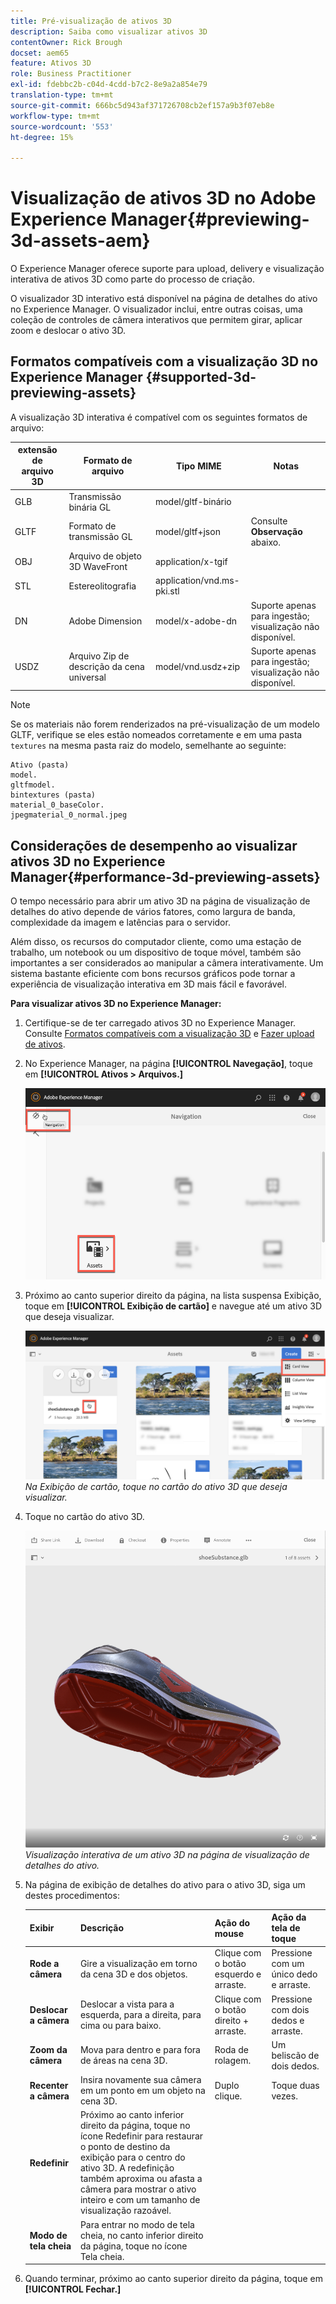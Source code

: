 ```yaml
---
title: Pré-visualização de ativos 3D
description: Saiba como visualizar ativos 3D
contentOwner: Rick Brough
docset: aem65
feature: Ativos 3D
role: Business Practitioner
exl-id: fdebbc2b-c04d-4cdd-b7c2-8e9a2a854e79
translation-type: tm+mt
source-git-commit: 666bc5d943af371726708cb2ef157a9b3f07eb8e
workflow-type: tm+mt
source-wordcount: '553'
ht-degree: 15%

---
```


# Visualização de ativos 3D no Adobe Experience Manager{#previewing-3d-assets-aem}

O Experience Manager oferece suporte para upload, delivery e visualização interativa de ativos 3D como parte do processo de criação.

O visualizador 3D interativo está disponível na página de detalhes do ativo no Experience Manager. O visualizador inclui, entre outras coisas, uma coleção de controles de câmera interativos que permitem girar, aplicar zoom e deslocar o ativo 3D.

<!-- See also [Working with 3D assets in Dynamic Media](/help/assets/assets-3d.md). -->

## Formatos compatíveis com a visualização 3D no Experience Manager {#supported-3d-previewing-assets}

A visualização 3D interativa é compatível com os seguintes formatos de arquivo:

| extensão de arquivo 3D | Formato de arquivo | Tipo MIME | Notas |
|---|---|---|---|
| GLB | Transmissão binária GL | model/gltf-binário |  |
| GLTF | Formato de transmissão GL | model/gltf+json | Consulte **Observação** abaixo. |
| OBJ | Arquivo de objeto 3D WaveFront | application/x-tgif |  |
| STL | Estereolitografia | application/vnd.ms-pki.stl |  |
| DN | Adobe Dimension | model/x-adobe-dn | Suporte apenas para ingestão; visualização não disponível. |
| USDZ | Arquivo Zip de descrição da cena universal | model/vnd.usdz+zip | Suporte apenas para ingestão; visualização não disponível. |

>[!NOTE]
>
>Se os materiais não forem renderizados na pré-visualização de um modelo GLTF, verifique se eles estão nomeados corretamente e em uma pasta `textures` na mesma pasta raiz do modelo, semelhante ao seguinte:

    Ativo (pasta)
    model.
    gltfmodel.
    bintextures (pasta)
    material_0_baseColor.
    jpegmaterial_0_normal.jpeg

## Considerações de desempenho ao visualizar ativos 3D no Experience Manager{#performance-3d-previewing-assets}

O tempo necessário para abrir um ativo 3D na página de visualização de detalhes do ativo depende de vários fatores, como largura de banda, complexidade da imagem e latências para o servidor.

Além disso, os recursos do computador cliente, como uma estação de trabalho, um notebook ou um dispositivo de toque móvel, também são importantes a ser considerados ao manipular a câmera interativamente. Um sistema bastante eficiente com bons recursos gráficos pode tornar a experiência de visualização interativa em 3D mais fácil e favorável.

**Para visualizar ativos 3D no Experience Manager:**

1. Certifique-se de ter carregado ativos 3D no Experience Manager.
Consulte [Formatos compatíveis com a visualização 3D](#supported-3d-previewing-assets) e [Fazer upload de ativos](/help/assets/manage-assets.md#uploading-assets).
1. No Experience Manager, na página **[!UICONTROL Navegação]**, toque em **[!UICONTROL Ativos > Arquivos.]**

   ![Página de navegação](/help/assets/assets-dm/navigation-assets.png)

1. Próximo ao canto superior direito da página, na lista suspensa Exibição, toque em **[!UICONTROL Exibição de cartão]** e navegue até um ativo 3D que deseja visualizar.

   ![Seleção de cartão 3D](/help/assets/assets-dm/3d-card-select.png)
   _Na Exibição de cartão, toque no cartão do ativo 3D que deseja visualizar._

1. Toque no cartão do ativo 3D.

   ![Visualização 3D interativa](/help/assets/assets-dm/3d-preview.png)
   _Visualização interativa de um ativo 3D na página de visualização de detalhes do ativo._
1. Na página de exibição de detalhes do ativo para o ativo 3D, siga um destes procedimentos:

   | Exibir | Descrição | Ação do mouse | Ação da tela de toque |
   | --- | --- | --- | --- |
   | **Rode a câmera** | Gire a visualização em torno da cena 3D e dos objetos. | Clique com o botão esquerdo e arraste. | Pressione com um único dedo e arraste. |
   | **Deslocar a câmera** | Deslocar a vista para a esquerda, para a direita, para cima ou para baixo. | Clique com o botão direito + arraste. | Pressione com dois dedos e arraste. |
   | **Zoom da câmera** | Mova para dentro e para fora de áreas na cena 3D. | Roda de rolagem. | Um beliscão de dois dedos. |
   | **Recenter a câmera** | Insira novamente sua câmera em um ponto em um objeto na cena 3D. | Duplo clique. | Toque duas vezes. |
   | **Redefinir** | Próximo ao canto inferior direito da página, toque no ícone Redefinir para restaurar o ponto de destino da exibição para o centro do ativo 3D. A redefinição também aproxima ou afasta a câmera para mostrar o ativo inteiro e com um tamanho de visualização razoável. |  |  |
   | **Modo de tela cheia** | Para entrar no modo de tela cheia, no canto inferior direito da página, toque no ícone Tela cheia. |  |  |

1. Quando terminar, próximo ao canto superior direito da página, toque em **[!UICONTROL Fechar.]**
